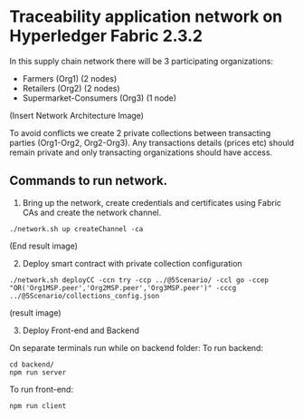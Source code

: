 # Traceability application network on Hyperledger Fabric 2.3.2

In this supply chain network there will be 3 participating organizations:
  * Farmers (Org1) (2 nodes)
  * Retailers (Org2) (2 nodes)
  * Supermarket-Consumers (Org3) (1 node)

(Insert Network Architecture Image)

  To avoid conflicts we create 2 private collections between transacting parties (Org1-Org2, Org2-Org3).
Any transactions details (prices etc) should remain private and only transacting organizations should have access. 

## Commands to run network. 
1. Bring up the network, create credentials and certificates using Fabric CAs and create the network channel.
``` 
./network.sh up createChannel -ca
```
(End result image)

2. Deploy smart contract with private collection configuration
```
./network.sh deployCC -ccn try -ccp ../@5Scenario/ -ccl go -ccep "OR('Org1MSP.peer','Org2MSP.peer','Org3MSP.peer')" -cccg ../@5Scenario/collections_config.json

```
(result image)

3. Deploy Front-end and Backend

On separate terminals run while on backend folder:
To run backend:
```
cd backend/
npm run server
```
To run front-end:
```
npm run client
```



